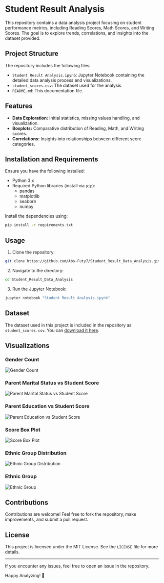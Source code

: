 # Student Result Analysis

This repository contains a data analysis project focusing on student performance metrics, including Reading Scores, Math Scores, and Writing Scores. The goal is to explore trends, correlations, and insights into the dataset provided.

## Project Structure

The repository includes the following files:

- `Student Result Analysis.ipynb`: Jupyter Notebook containing the detailed data analysis process and visualizations.
- `student_scores.csv`: The dataset used for the analysis.
- `README.md`: This documentation file.

## Features

- **Data Exploration:** Initial statistics, missing values handling, and visualization.
- **Boxplots:** Comparative distribution of Reading, Math, and Writing scores.
- **Correlations:** Insights into relationships between different score categories.

## Installation and Requirements

Ensure you have the following installed:

- Python 3.x
- Required Python libraries (install via `pip`):
  - pandas
  - matplotlib
  - seaborn
  - numpy

Install the dependencies using:
```bash
pip install -r requirements.txt
```

## Usage

1. Clone the repository:
```bash
git clone https://github.com/Abs-Futy7/Student_Result_Data_Analysis.git
```

2. Navigate to the directory:
```bash
cd Student_Result_Data_Analysis
```

3. Run the Jupyter Notebook:
```bash
jupyter notebook "Student Result Analysis.ipynb"
```

## Dataset

The dataset used in this project is included in the repository as `student_scores.csv`. You can [download it here](./student_scores.csv).

## Visualizations

### Gender Count
![Gender Count](assets/Gender_count.png)

### Parent Marital Status vs Student Score
![Parent Marital Status vs Student Score](assets/Parent_Marital_Status_vs_Student_Score.png)

### Parent Education vs Student Score
![Parent Education vs Student Score](assets/ParentEdu_vs_StudentScore.png)

### Score Box Plot
![Score Box Plot](assets/Score_Box_Plot.png)

### Ethnic Group Distribution
![Ethnic Group Distribution](assets/Ethnic_Grp_Dist.png)

### Ethnic Group
![Ethnic Group](assets/EthnicGroup.png)

## Contributions

Contributions are welcome! Feel free to fork the repository, make improvements, and submit a pull request.

## License

This project is licensed under the MIT License. See the `LICENSE` file for more details.

---

If you encounter any issues, feel free to open an issue in the repository.

Happy Analyzing! 🚀

